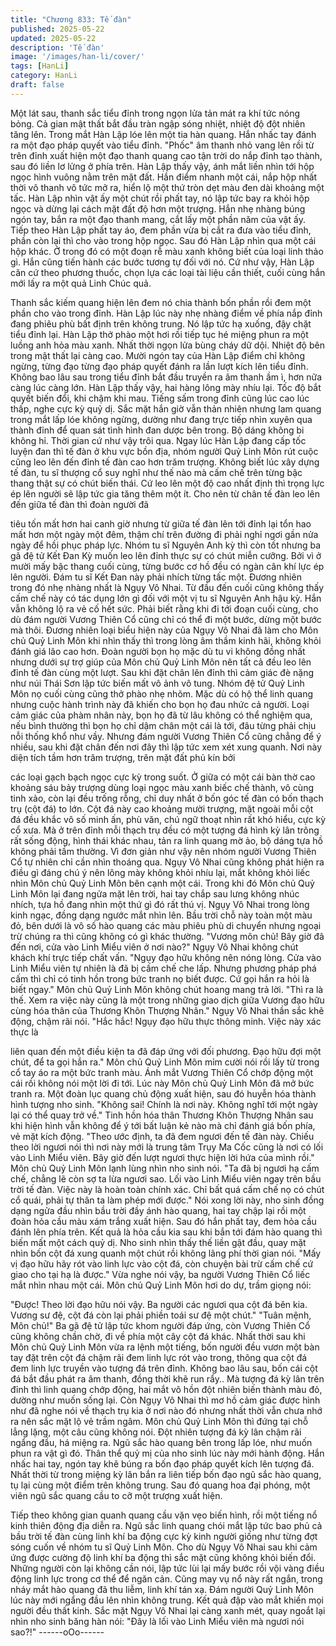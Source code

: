 ```yaml
---
title: "Chương 833: Tế đàn"
published: 2025-05-22
updated: 2025-05-22
description: 'Tế đàn'
image: '/images/han-li/cover/'
tags: [HanLi]
category: HanLi
draft: false
---
```


Một lát sau, thanh sắc tiểu đỉnh trong ngọn lửa tản mát ra khí tức
nóng bỏng. Cả gian mật thất bắt đầu tràn ngập sóng nhiệt, nhiệt
độ đột nhiên tăng lên.
Trong mắt Hàn Lập lóe lên một tia hàn quang. Hắn nhấc tay đánh
ra một đạo pháp quyết vào tiểu đỉnh.
"Phốc" âm thanh nhỏ vang lên rồi từ trên đỉnh xuất hiện một đạo
thanh quang cao tận trời do nắp đỉnh tạo thành, sau đó liền lơ
lửng ở phía trên.
Hàn Lập thấy vậy, ánh mắt liền nhìn tới hộp ngọc hình vuông nằm
trên mặt đất. Hắn điểm nhanh một cái, nắp hộp nhất thời vô thanh
vô tức mở ra, hiển lộ một thứ tròn dẹt màu đen dài khoảng một
tấc.
Hàn Lập nhìn vật ấy một chút rồi phất tay, nó lập tức bay ra khỏi
hộp ngọc và dừng lại cách mặt đất độ hơn một trượng.
Hắn nhẹ nhàng búng ngón tay, bắn ra một đạo thanh mang, cắt
lấy một phần năm của vật ấy.
Tiếp theo Hàn Lập phất tay áo, đem phần vừa bị cắt ra đưa vào
tiểu đỉnh, phần còn lại thì cho vào trong hộp ngọc.
Sau đó Hàn Lập nhìn qua một cái hộp khác. Ở trong đó có một
đoạn rễ màu xanh không biết của loại linh thảo gì.
Hắn cũng tiến hành các bước tương tự đối với nó.
Cứ như vậy, Hàn Lập căn cứ theo phương thuốc, chọn lựa các
loại tài liệu cần thiết, cuối cùng hắn mới lấy ra một quả Linh Chúc
quả.

Thanh sắc kiếm quang hiện lên đem nó chia thành bốn phần rồi
đem một phần cho vào trong đỉnh.
Hàn Lập lúc này nhẹ nhàng điểm về phía nắp đỉnh đang phiêu
phù bất định trên không trung. Nó lập tức hạ xuống, đậy chặt tiểu
đỉnh lại.
Hàn Lập thở phào một hơi rồi tiếp tục hé miệng phun ra một luồng
anh hỏa màu xanh. Nhất thời ngọn lửa bùng cháy dữ dội. Nhiệt
độ bên trong mật thất lại càng cao.
Mười ngón tay của Hàn Lập điểm chỉ không ngừng, từng đạo
từng đạo pháp quyết đánh ra lần lượt kích lên tiểu đỉnh.
Không bao lâu sau trong tiểu đỉnh bắt đầu truyền ra âm thanh ầm
ì, hơn nữa càng lúc càng lớn.
Hàn Lập thấy vậy, hai hàng lông mày nhíu lại. Tốc độ bắt quyết
biến đổi, khi chậm khi mau.
Tiếng sấm trong đỉnh cũng lúc cao lúc thấp, nghe cực kỳ quỷ dị.
Sắc mặt hắn giờ vẫn thản nhiên nhưng lam quang trong mắt lấp
lóe không ngừng, dường như đang trực tiếp nhìn xuyên qua
thành đỉnh để quan sát tình hình đan dược bên trong. Bộ dáng
không bi không hỉ.
Thời gian cứ như vậy trôi qua.
Ngay lúc Hàn Lập đang cấp tốc luyện đan thì tế đàn ở khu vực
bồn địa, nhóm người Quỷ Linh Môn rút cuộc cũng leo lên đến
đỉnh tế đàn cao hơn trăm trượng.
Không biết lúc xây dựng tế đàn, tu sĩ thượng cổ suy nghĩ như thế
nào mà cấm chế trên từng bậc thang thật sự có chút biến thái. Cứ
leo lên một độ cao nhất định thì trọng lực ép lên người sẽ lập tức
gia tăng thêm một ít.
Cho nên từ chân tế đàn leo lên đến giữa tế đàn thì đoàn người đã

tiêu tốn mất hơn hai canh giờ nhưng từ giữa tế đàn lên tới đỉnh lại
tổn hao mất hơn một ngày một đêm, thậm chí trên đường đi phải
nghỉ ngơi gần nửa ngày để hồi phục pháp lực.
Nhóm tu sĩ Nguyên Anh kỳ thì còn tốt nhưng ba gã đệ tử Kết Đan
Kỳ muốn leo lên đỉnh thực sự có chút miễn cưỡng. Bởi vì ở mười
mấy bậc thang cuối cùng, từng bước cơ hồ đều có ngàn cân khí
lực ép lên người. Đám tu sĩ Kết Đan này phải nhích từng tấc một.
Đương nhiên trong đó nhẹ nhàng nhất là Ngụy Vô Nhai.
Từ đầu đến cuối cũng không thấy cấm chế này có tác dụng lớn gì
đối với một vị tu sĩ Nguyên Anh hậu kỳ. Hắn vẫn không lộ ra vẻ cố
hết sức. Phải biết rằng khi đi tới đoạn cuối cùng, cho dù đám
người Vương Thiên Cổ cũng chỉ có thể đi một bước, dừng một
bước mà thôi.
Đương nhiên loại biểu hiện này của Ngụy Vô Nhai đã làm cho
Môn chủ Quỷ Linh Môn khi nhìn thấy thì trong lòng âm thầm kinh
hãi, không khỏi đánh giá lão cao hơn.
Đoàn người bọn họ mặc dù tu vi không đồng nhất nhưng dưới sự
trợ giúp của Môn chủ Quỷ Linh Môn nên tất cả đều leo lên đỉnh tế
đàn cùng một lượt.
Sau khi đặt chân lên đỉnh thì cảm giác đè nặng như núi Thái Sơn
lập tức biến mất vô ảnh vô tung. Nhóm đệ tử Quỷ Linh Môn nọ
cuối cùng cũng thở phào nhẹ nhõm.
Mặc dù có hộ thể linh quang nhưng cuộc hành trình này đã khiến
cho bọn họ đau nhức cả người.
Loại cảm giác của phàm nhân này, bọn họ đã từ lâu không có thể
nghiệm qua, nếu bình thường thì bọn họ chỉ dậm chân một cái là
tới, đâu từng phải chịu nỗi thống khổ như vầy.
Nhưng đám người Vương Thiên Cổ cũng chẳng để ý nhiều, sau
khi đặt chân đến nơi đây thì lập tức xem xét xung quanh.
Nơi này diện tích tầm hơn trăm trượng, trên mặt đất phủ kín bởi

các loại gạch bạch ngọc cực kỳ trong suốt. Ở giữa có một cái bàn
thờ cao khoảng sáu bảy trượng dùng loại ngọc màu xanh biếc
chế thành, vô cùng tinh xảo, còn lại đều trống rỗng, chỉ duy nhất ở
bốn góc tế đàn có bốn thạch trụ (cột đá) to lớn.
Cột đá này cao khoảng mười trượng, mặt ngoài mỗi cột đá đều
khắc vô số minh ấn, phù văn, chú ngữ thoạt nhìn rất khó hiểu,
cực kỳ cổ xưa. Mà ở trên đỉnh mỗi thạch trụ đều có một tượng đá
hình kỳ lân trông rất sống động, hình thái khác nhau, tản ra linh
quang mờ ảo, bộ dáng tựa hồ không phải tầm thường.
Vì đơn giản như vậy nên nhóm người Vương Thiên Cổ tự nhiên
chỉ cần nhìn thoáng qua.
Ngụy Vô Nhai cũng không phát hiện ra điều gì đáng chú ý nên
lông mày không khỏi nhíu lại, mắt không khỏi liếc nhìn Môn chủ
Quỷ Linh Môn bên cạnh một cái.
Trong khi đó Môn chủ Quỷ Linh Môn lại đang ngửa mặt lên trời,
hai tay chắp sau lưng không nhúc nhích, tựa hồ đang nhìn một
thứ gì đó rất thú vị.
Ngụy Vô Nhai trong lòng kinh ngạc, đồng dạng ngước mắt nhìn
lên. Bầu trời chỗ này toàn một màu đỏ, bên dưới là vô số hào
quang các màu phiêu phù di chuyển nhưng ngoại trừ chúng ra thì
cũng không có gì khác thường.
"Vương môn chủ! Bây giờ đã đến nơi, cửa vào Linh Miểu viên ở
nơi nào?" Ngụy Vô Nhai không chút khách khí trực tiếp chất vấn.
"Ngụy đạo hữu không nên nóng lòng. Cửa vào Linh Miểu viên tự
nhiên là đã bị cấm chế che lấp. Nhưng phương pháp phá cấm thì
chỉ có tinh hồn trong bức tranh nọ biết được. Cứ gọi hắn ra hỏi là
biết ngay." Môn chủ Quỷ Linh Môn không chút hoang mang trả lời.
"Thì ra là thế. Xem ra việc này cũng là một trong những giao dịch
giữa Vương đạo hữu cùng hóa thân của Thương Khôn Thượng
Nhân." Ngụy Vô Nhai thần sắc khẽ động, chậm rãi nói.
"Hắc hắc! Ngụy đạo hữu thực thông minh. Việc này xác thực là

liên quan đến một điều kiện ta đã đáp ứng với đối phương. Đạo
hữu đợi một chút, để ta gọi hắn ra." Môn chủ Quỷ Linh Môn mỉm
cười nói rồi lấy từ trong cổ tay áo ra một bức tranh màu.
Ánh mắt Vương Thiên Cổ chớp động một cái rồi không nói một lời
đi tới.
Lúc này Môn chủ Quỷ Linh Môn đã mở bức tranh ra. Một đoàn lục
quang chủ động xuất hiện, sau đó huyễn hóa thành hình tượng
nho sinh.
"Không sai! Chính là nơi này. Không nghĩ tới một ngày lại có thể
quay trở về." Tinh hồn hóa thân Thương Khôn Thượng Nhân sau
khi hiện hình vẫn không để ý tới bất luận kẻ nào mà chỉ đánh giá
bốn phía, vẻ mặt kích động.
"Theo ước định, ta đã đem ngươi đến tế đàn này. Chiếu theo lời
ngươi nói thì nơi này mới là trung tâm Trụy Ma Cốc cũng là nơi có
lối vào Linh Miểu viên. Bây giờ đến lượt ngươi thực hiện lời hứa
của mình rồi." Môn chủ Quỷ Linh Môn lạnh lùng nhìn nho sinh nói.
"Ta đã bị ngươi hạ cấm chế, chẳng lẽ còn sợ ta lừa ngươi sao. Lối
vào Linh Miểu viên ngay trên bầu trời tế đàn. Việc này là hoàn
toàn chính xác. Chỉ bất quá cấm chế nọ có chút cổ quái, phải tự
thân ta làm phép mới được." Nói xong lời này, nho sinh đồng dạng
ngửa đầu nhìn bầu trời đầy ánh hào quang, hai tay chập lại rồi
một đoàn hỏa cầu màu xám trắng xuất hiện. Sau đó hắn phất tay,
đem hỏa cầu đánh lên phía trên.
Kết quả là hỏa cầu kia sau khi bắn tới đám hào quang thì biến
mất một cách quỷ dị.
Nho sinh nhìn thấy thế liền gật đầu, quay mặt nhìn bốn cột đá
xung quanh một chút rồi không lãng phí thời gian nói.
"Mấy vị đạo hữu hãy rót vào linh lực vào cột đá, còn chuyện bài
trừ cấm chế cứ giao cho tại hạ là được."
Vừa nghe nói vậy, ba người Vương Thiên Cổ liếc mắt nhìn nhau
một cái. Môn chủ Quỷ Linh Môn hơi do dự, trầm giọng nói:

"Được! Theo lời đạo hữu nói vậy. Ba người các ngươi qua cột đá
bên kia. Vương sư đệ, cột đá còn lại phải phiền toái sư đệ một
chút."
"Tuân mệnh, Môn chủ!"
Ba gã đệ tử lập tức khom người đáp ứng, còn Vương Thiên Cổ
cũng không chần chờ, đi về phía một cây cột đá khác.
Nhất thời sau khi Môn chủ Quỷ Linh Môn vừa ra lệnh một tiếng,
bốn người đều vươn một bàn tay đặt trên cột đá chậm rãi đem
linh lực rót vào trong, thông qua cột đá đem linh lực truyền vào
tượng đá trên đỉnh.
Không bao lâu sau, bốn cái cột đá bắt đầu phát ra âm thanh, đồng
thời khẽ run rẩy..
Mà tượng đá kỳ lân trên đỉnh thì linh quang chớp động, hai mắt vô
hồn đột nhiên biến thành màu đỏ, dường như muốn sống lại.
Còn Ngụy Vô Nhai thì mơ hồ cảm giác được hình như đã nghe
nói về thạch trụ kia ở nơi nào đó nhưng nhất thời vẫn chưa nhớ
ra nên sắc mặt lộ vẻ trầm ngâm.
Môn chủ Quỷ Linh Môn thì đứng tại chỗ lẳng lặng, một câu cũng
không nói.
Đột nhiên tượng đá kỳ lân chậm rãi ngẩng đầu, há miệng ra. Ngũ
sắc hào quang bên trong lấp lóe, như muốn phun ra vật gì đó.
Thân thể quỷ mị của nho sinh lúc này mới hành động.
Hắn nhấc hai tay, ngón tay khẽ búng ra bốn đạo pháp quyết kích
lên tượng đá.
Nhất thời từ trong miệng kỳ lân bắn ra liên tiếp bốn đạo ngũ sắc
hào quang, tụ lại cùng một điểm trên không trung. Sau đó quang
hoa đại phóng, một viên ngũ sắc quang cầu to cỡ một trượng
xuất hiện.

Tiếp theo không gian quanh quang cầu vặn vẹo biến hình, rồi một
tiếng nổ kinh thiên động địa diễn ra.
Ngũ sắc linh quang chói mắt lập tức bao phủ cả bầu trời tế đàn
cùng linh khí ba động cực kỳ kinh người giống như từng đợt sóng
cuốn về nhóm tu sĩ Quỷ Linh Môn.
Cho dù Ngụy Vô Nhai sau khi cảm ứng được cường độ linh khí
ba động thì sắc mặt cũng không khỏi biến đổi. Những người còn
lại không cần nói, lập tức lùi lại mấy bước rồi vội vàng điều động
linh lực trong cơ thể để ngăn cản.
Cũng may vụ nổ này rất ngắn, trong nháy mắt hào quang đã thu
liễm, linh khí tán xạ. Đám người Quỷ Linh Môn lúc này mới ngẩng
đầu lên nhìn không trung.
Kết quả đập vào mắt khiến mọi người đều thất kinh.
Sắc mặt Ngụy Vô Nhai lại càng xanh mét, quay ngoắt lại nhìn nho
sinh băng hàn nói:
"Đây là lối vào Linh Miểu viên mà ngươi nói sao?!"
------oOo------
